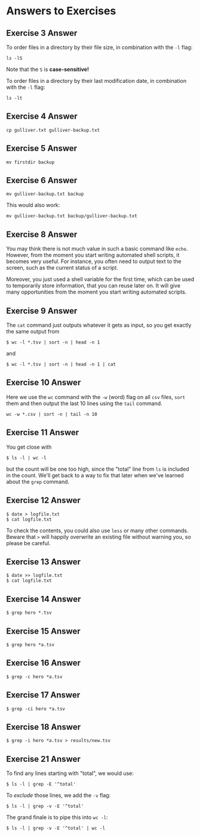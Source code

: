 # Answers to Exercises

## Exercise 3 Answer
To order files in a directory by their file size, in combination with the `-l` flag:
~~~
ls -lS
~~~
Note that the `S` is **case-sensitive!**

To order files in a directory by their last modification date, in combination with the `-l` flag:
~~~
ls -lt
~~~

## Exercise 4 Answer
~~~
cp gulliver.txt gulliver-backup.txt
~~~

## Exercise 5 Answer
~~~
mv firstdir backup
~~~

## Exercise 6 Answer
~~~
mv gulliver-backup.txt backup
~~~
This would also work:
~~~
mv gulliver-backup.txt backup/gulliver-backup.txt
~~~

## Exercise 8 Answer
You may think there is not much value in such a basic command like `echo`. However, from the moment you start writing automated shell scripts, it becomes very useful. For instance, you often need to output text to the screen, such as the current status of a script.

Moreover, you just used a shell variable for the first time, which can be used to temporarily store information, that you can reuse later on. It will give many opportunities from the moment you start writing automated scripts.

## Exercise 9 Answer
The `cat` command just outputs whatever it gets as input, so you get exactly
the same output from

~~~
$ wc -l *.tsv | sort -n | head -n 1
~~~
and
~~~
$ wc -l *.tsv | sort -n | head -n 1 | cat
~~~

## Exercise 10 Answer
Here we use the `wc` command with the `-w` (word) flag on all `csv` files, `sort` them and then output the last 10 lines using the `tail` command.
~~~
wc -w *.csv | sort -n | tail -n 10
~~~

## Exercise 11 Answer
You get close with
~~~
$ ls -l | wc -l
~~~
but the count will be one too high, since the "total" line from `ls`
is included in the count. We'll get back to a way to fix that later
when we've learned about the `grep` command.

## Exercise 12 Answer
~~~
$ date > logfile.txt
$ cat logfile.txt
~~~
To check the contents, you could also use `less` or many other commands.
Beware that `>` will happily overwrite an existing file without warning you,
so please be careful.

## Exercise 13 Answer
~~~
$ date >> logfile.txt
$ cat logfile.txt
~~~

## Exercise 14 Answer
~~~
$ grep hero *.tsv
~~~

## Exercise 15 Answer
~~~
$ grep hero *a.tsv
~~~

## Exercise 16 Answer
~~~
$ grep -c hero *a.tsv
~~~

## Exercise 17 Answer
~~~
$ grep -ci hero *a.tsv
~~~

## Exercise 18 Answer
~~~
$ grep -i hero *a.tsv > results/new.tsv
~~~

## Exercise 21 Answer
To find any lines starting with "total", we would use:
~~~
$ ls -l | grep -E '^total'
~~~
To *exclude* those lines, we add the `-v` flag:
~~~
$ ls -l | grep -v -E '^total'
~~~
The grand finale is to pipe this into `wc -l`:
~~~
$ ls -l | grep -v -E '^total' | wc -l
~~~
